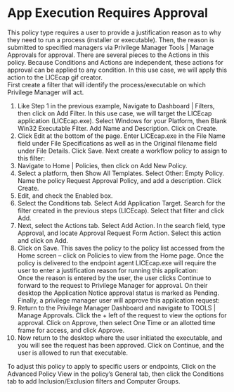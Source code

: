 [title]: # (App Execution Requires Approval)
[tags]: # (elevate)
[priority]: # (10)
# App Execution Requires Approval

This policy type requires a user to provide a justification reason as to why they need to run a process (installer or executable).  Then, the reason is submitted to specified managers via Privilege Manager Tools | Manage Approvals for approval.  There are several pieces to the Actions in this policy. Because Conditions and Actions are independent, these actions for approval can be applied to any condition.  In this use case, we will apply this action to the LICEcap gif creator.  
First create a filter that will identify the process/executable on which Privilege Manager will act.

1. Like Step 1 in the previous example, Navigate to Dashboard | Filters, then click on Add Filter. In this use case, we will target the LICEcap application (LICEcap.exe).  Select Windows for your Platform, then Blank Win32 Executable Filter.  Add Name and Description. Click on Create. 
2. Click Edit at the bottom of the page. Enter LICEcap.exe in the File Name field under File Specifications as well as in the Original filename field under File Details. Click Save. 
Next create a workflow policy to assign to this filter: 
3. Navigate to Home | Policies, then click on Add New Policy. 
4. Select a platform, then Show All Templates. Select Other: Empty Policy. Name the policy Request Approval Policy, and add a description. Click Create.  
5. Edit, and check the Enabled box. 
6. Select the Conditions tab. Select Add Application Target. Search for the filter created in the previous steps (LICEcap).  Select that filter and click Add. 
7. Next, select the Actions tab. 
Select Add Action. In the search field, type Approval, and locate Approval Request Form Action.  Select this action and click on Add. 
8. Click on Save.  This saves the policy to the policy list accessed from the Home screen – click on Policies to view from the Home page.  Once the policy is delivered to the endpoint agent LICEcap.exe will require the user to enter a justification reason for running this application:  
Once the reason is entered by the user, the user clicks Continue to forward to the request to Privilege Manager for approval. On their desktop the Application Notice approval status is marked as Pending.
 Finally, a privilege manager user will approve this application request:
9. Return to the Privilege Manager Dashboard and navigate to TOOLS | Manage Approvals.  Click the + left of the request to view the options for approval.  Click on Approve, then select One Time or an allotted time frame for access, and click Approve. 
10. Now return to the desktop where the user initiated the executable, and you will see the request has been approved.  Click on Continue, and the user is allowed to run that executable. 
 
To adjust this policy to apply to specific users or endpoints, Click on the Advanced Policy View in the policy’s General tab, then click the Conditions tab to add Inclusion/Exclusion filters and Computer Groups.
